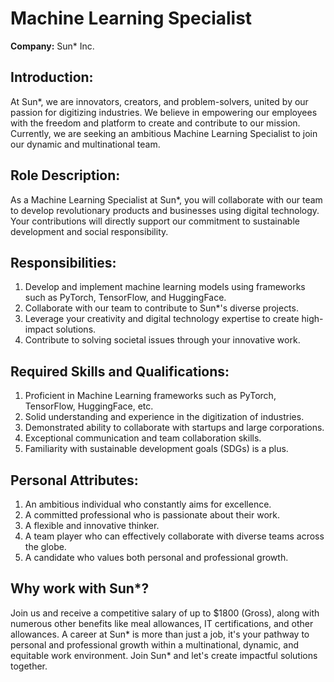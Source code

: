# Machine Learning Specialist

**Company:** Sun* Inc.

## Introduction:

At Sun*, we are innovators, creators, and problem-solvers, united by our passion for digitizing industries. We believe in empowering our employees with the freedom and platform to create and contribute to our mission. Currently, we are seeking an ambitious Machine Learning Specialist to join our dynamic and multinational team.

## Role Description:

As a Machine Learning Specialist at Sun*, you will collaborate with our team to develop revolutionary products and businesses using digital technology. Your contributions will directly support our commitment to sustainable development and social responsibility.

## Responsibilities:

1. Develop and implement machine learning models using frameworks such as PyTorch, TensorFlow, and HuggingFace.
2. Collaborate with our team to contribute to Sun*'s diverse projects.
3. Leverage your creativity and digital technology expertise to create high-impact solutions.
4. Contribute to solving societal issues through your innovative work.

## Required Skills and Qualifications:

1. Proficient in Machine Learning frameworks such as PyTorch, TensorFlow, HuggingFace, etc.
2. Solid understanding and experience in the digitization of industries.
3. Demonstrated ability to collaborate with startups and large corporations.
4. Exceptional communication and team collaboration skills.
5. Familiarity with sustainable development goals (SDGs) is a plus.

## Personal Attributes:

1. An ambitious individual who constantly aims for excellence.
2. A committed professional who is passionate about their work.
3. A flexible and innovative thinker.
4. A team player who can effectively collaborate with diverse teams across the globe.
5. A candidate who values both personal and professional growth.

## Why work with Sun*?

Join us and receive a competitive salary of up to $1800 (Gross), along with numerous other benefits like meal allowances, IT certifications, and other allowances. A career at Sun* is more than just a job, it's your pathway to personal and professional growth within a multinational, dynamic, and equitable work environment. Join Sun* and let's create impactful solutions together.